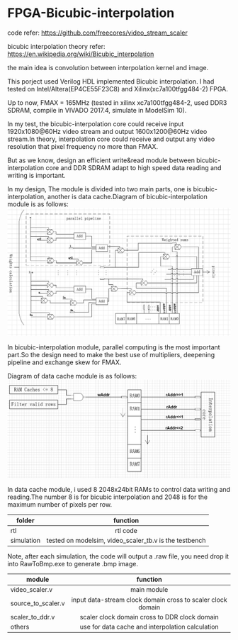 # FPGA-Bicubic-interpolation
code refer: https://github.com/freecores/video_stream_scaler

bicubic interpolation theory refer: https://en.wikipedia.org/wiki/Bicubic_interpolation

the main idea is convolution between interpolation kernel and image.

This porject used Verilog HDL implemented Bicubic interpolation.
I had tested on Intel/Altera(EP4CE55F23C8) and Xilinx(xc7a100tfgg484-2) FPGA.

Up to now, FMAX = 165MHz  (tested in xilinx xc7a100tfgg484-2, used DDR3 SDRAM, compile in VIVADO 2017.4, simulate in ModelSim 10).

In my test, the bicubic-interpolation core could receive input 1920x1080@60Hz video stream and output 1600x1200@60Hz video stream.In theory, interpolation core could receive and output any video resolution that pixel frequency no more than FMAX.

But as we know, design an efficient write&read module between bicubic-interpolation core and DDR SDRAM adapt to high speed data reading and writing is important.

In my design, The module is divided into two main parts, one is bicubic-interpolation, another is data cache.Diagram of bicubic-interpolation module is as follows:
![Image discription](https://github.com/KevinHexin/FPGA-Bicubic-interpolation/blob/master/image/1.PNG)

In bicubic-interpolation module, parallel computing is the most important part.So the design need to make the best use of multipliers, deepening pipeline and exchange skew for FMAX.

Diagram of data cache module is as follows:
![Image discription](https://github.com/KevinHexin/FPGA-Bicubic-interpolation/blob/master/image/2.PNG)

In data cache module, i used 8 2048x24bit RAMs to control data writing and reading.The number 8 is for bicubic interpolation and 2048 is for the maximum number of pixels per row.

| folder|function|
| --------           |   :----:      |
|rtl| rtl code |
|simulation| tested on modelsim, video_scaler_tb.v is the testbench|

Note, after each simulation, the code will output a .raw file, you need drop it into RawToBmp.exe to generate .bmp image.


|  module            |  function     |
| --------           |   :----:      |
| video_scaler.v     |  main module  |
| source_to_scaler.v | input data-stream clock domain cross to scaler clock domain |
| scaler_to_ddr.v    | scaler clock domain cross to DDR clock domain   |
| others             | use for data cache and interpolation calculation            |
